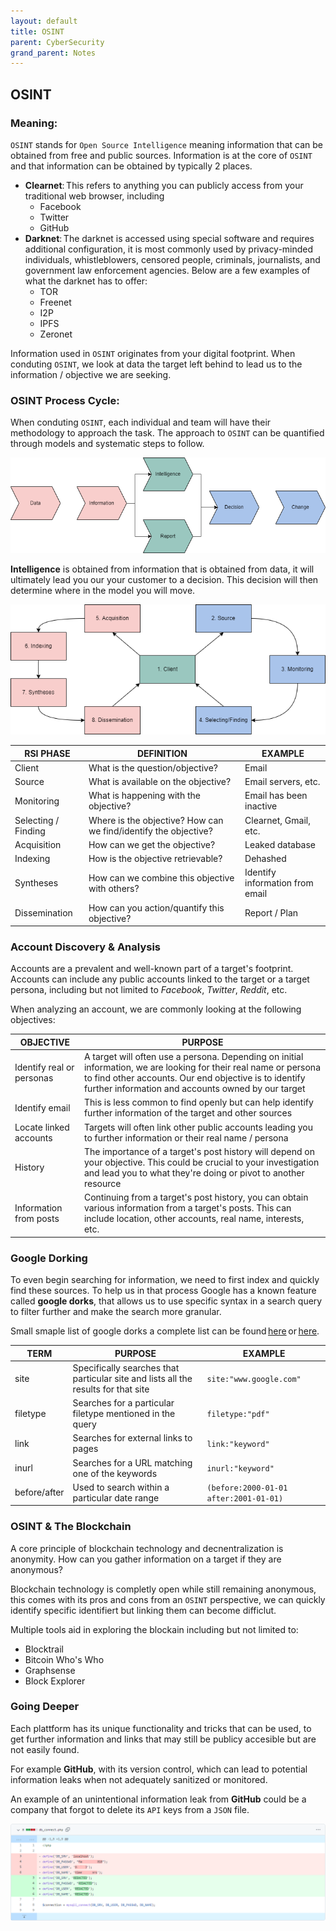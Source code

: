 ```yaml
---
layout: default
title: OSINT
parent: CyberSecurity
grand_parent: Notes
---
```


## OSINT

### Meaning:

`OSINT` stands for `Open Source Intelligence` meaning information that can be obtained from free and public sources.
Information is at the core of `OSINT` and that information can be obtained by typically 2 places.

- **Clearnet**: This refers to anything you can publicly access from your traditional web browser, including
  - Facebook
  - Twitter
  - GitHub
- **Darknet**: The darknet is accessed using special software and requires additional configuration, it is most commonly used by privacy-minded individuals, whistleblowers, censored people, criminals, journalists, and government law enforcement agencies. Below are a few examples of what the darknet has to offer:
  - TOR
  - Freenet
  - I2P
  - IPFS
  - Zeronet

Information used in `OSINT` originates from your digital footprint.
When conduting `OSINT`, we look at data the target left behind to lead us to the information / objective we are seeking. 

### OSINT Process Cycle: 

When conduting `OSINT`, each individual and team will have their methodology to approach the task.
The approach to `OSINT` can be quantified through models and systematic steps to follow.

![OSINT](https://raw.githubusercontent.com/MathewHDYT/OneShare/main/_images/osint.png)

**Intelligence** is obtained from information that is obtained from data, it will ultimately lead you our your customer to a decision.
This decision will then determine where in the model you will move.

![OSINT2](https://raw.githubusercontent.com/MathewHDYT/OneShare/main/_images/osint2.png)

**RSI PHASE** | **DEFINITION** | **EXAMPLE** |
------------- | -------------- | ----------- |
Client | What is the question/objective? | Email |
Source | What is available on the objective? | Email servers, etc. |
Monitoring | What is happening with the objective? | Email has been inactive |
Selecting / Finding | Where is the objective? How can we find/identify the objective? | Clearnet, Gmail, etc. |
Acquisition | How can we get the objective? | Leaked database |
Indexing | How is the objective retrievable? | Dehashed |
Syntheses | How can we combine this objective with others? | Identify information from email |
Dissemination | How can you action/quantify this objective? | Report / Plan |

### Account Discovery & Analysis 

Accounts are a prevalent and well-known part of a target's footprint. Accounts can include any public accounts linked to the target or a target persona, including but not limited to *Facebook*, *Twitter*, *Reddit*, etc. 

When analyzing an account, we are commonly looking at the following objectives: 

**OBJECTIVE** | **PURPOSE** |
------------- | ----------- |
Identify real or personas | A target will often use a persona. Depending on initial information, we are looking for their real name or persona to find other accounts. Our end objective is to identify further information and accounts owned by our target |
Identify email | This is less common to find openly but can help identify further information of the target and other sources |
Locate linked accounts | Targets will often link other public accounts leading you to further information or their real name / persona |
History | The importance of a target's post history will depend on your objective. This could be crucial to your investigation and lead you to what they're doing or pivot to another resource |
Information from posts | Continuing from a target's post history, you can obtain various information from a target's posts. This can include location, other accounts, real name, interests, etc. |

### Google Dorking

To even begin searching for information, we need to first index and quickly find these sources. To help us in that process Google has a known feature called **google dorks**, that allows us to use specific syntax in a search query to filter further and make the search more granular.

Small smaple list of google dorks a complete list can be found [here](https://www.sans.org/posters/google-hacking-and-defense-cheat-sheet/) or [here](https://gist.github.com/sundowndev/283efaddbcf896ab405488330d1bbc06).

**TERM** | **PURPOSE** | **EXAMPLE** |
-------- | ----------- | ----------- |
site | Specifically searches that particular site and lists all the results for that site | `site:"www.google.com"` |
filetype | Searches for a particular filetype mentioned in the query | `filetype:"pdf"` |
link | Searches for external links to pages | `link:"keyword"` |
inurl | Searches for a URL matching one of the keywords | `inurl:"keyword"` |
before/after | Used to search within a particular date range | `(before:2000-01-01 after:2001-01-01)` |

### OSINT & The Blockchain 

A core principle of blockchain technology and decnentralization is anonymity.
How can you gather information on a target if they are anonymous? 

Blockchain technology is completly open while still remaining anonymous, this comes with its pros and cons from an `OSINT` perspective, we can quickly identify specific identifiert but linking them can become difficlut. 

Multiple tools aid in exploring the blockain including but not limited to:
- Blocktrail
- Bitcoin Who's Who
- Graphsense
- Block Explorer

### Going Deeper 

Each plattform has its unique functionality and tricks that can be used, to get further information and links that may still be publicy accesible but are not easily found. 

For example **GitHub**, with its version control, which can lead to potential information leaks when not adequately sanitized or monitored. 

An example of an unintentional information leak from **GitHub** could be a company that forgot to delete its `API` keys from a `JSON` file. 

![Leak](https://raw.githubusercontent.com/MathewHDYT/OneShare/main/_images/leak.png)
